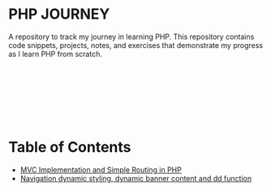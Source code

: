 # PHP JOURNEY
A repository to track my journey in learning PHP. This repository contains code snippets, projects, notes, and exercises that demonstrate my progress as I learn PHP from scratch.<br><br><br><br><br><br><br><br>
# Table of Contents

- [MVC Implementation and Simple Routing in PHP](https://github.com/mehrankhanweb/php-journey/wiki/MVC-Implementation-and-Simple-Routing)
- [Navigation dynamic styling, dynamic banner content and dd function](https://github.com/mehrankhanweb/php-journey/wiki/dynamic-styling-of-navigation-tabs-and-banner-and-debugging-function)

